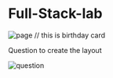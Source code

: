 # Full-Stack-lab 
![page](https://user-images.githubusercontent.com/81029259/187220053-100bab2a-4a61-43c6-bf75-759241ac2643.png)
// this is birthday card



Question to create the layout




![question](https://user-images.githubusercontent.com/81029259/188283776-36eb24a3-a71d-4424-b90e-a59c27fb4889.png)

